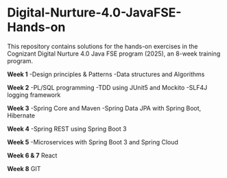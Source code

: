 # Digital-Nurture-4.0-JavaFSE-Hands-on

This repository contains solutions for the hands-on exercises in the Cognizant Digital Nurture 4.0 Java FSE program (2025), an 8-week training program.

**Week 1**
-Design principles & Patterns
-Data structures and Algorithms


**Week 2**
-PL/SQL programming
-TDD using JUnit5 and Mockito
-SLF4J logging framework


**Week 3**
-Spring Core and Maven
-Spring Data JPA with Spring Boot, Hibernate


**Week 4**
-Spring REST using Spring Boot 3


**Week 5**
-Microservices with Spring Boot 3 and Spring Cloud


**Week 6 & 7**
React


**Week 8**
GIT
